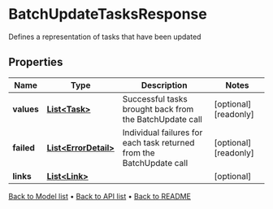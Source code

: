 

# BatchUpdateTasksResponse

Defines a representation of tasks that have been updated

## Properties

| Name | Type | Description | Notes |
|------------ | ------------- | ------------- | -------------|
|**values** | [**List&lt;Task&gt;**](Task.md) | Successful tasks brought back from the BatchUpdate call |  [optional] [readonly] |
|**failed** | [**List&lt;ErrorDetail&gt;**](ErrorDetail.md) | Individual failures for each task returned from the BatchUpdate call |  [optional] [readonly] |
|**links** | [**List&lt;Link&gt;**](Link.md) |  |  [optional] |



[Back to Model list](../README.md#documentation-for-models) &#8226; [Back to API list](../README.md#documentation-for-api-endpoints) &#8226; [Back to README](../README.md)


